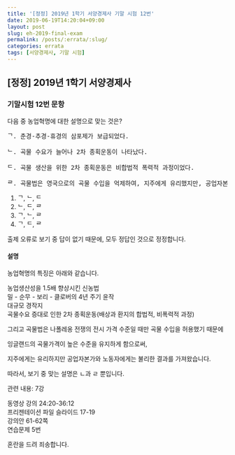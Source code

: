 ```yaml
---
title: '[정정] 2019년 1학기 서양경제사 기말 시험 12번'
date: 2019-06-19T14:20:04+09:00
layout: post
slug: eh-2019-final-exam
permalink: /posts/:errata/:slug/
categories: errata
tags: [서양경제사, 기말 시험]
---
```

## [정정] 2019년 1학기 서양경제사

### 기말시험 12번 문항

<!-- wp:paragraph -->
<p>다음 중 농업혁명에 대한 설명으로 맞는 것은?</p>
<!-- /wp:paragraph -->

<!-- wp:preformatted -->
<pre class="wp-block-preformatted">ᄀ. 춘경-추경-휴경의 삼포제가 보급되었다.<br>
ᄂ. 곡물 수요가 늘어나 2차 종획운동이 나타났다.<br>
ᄃ. 곡물 생산을 위한 2차 종획운동은 비합법적 폭력적 과정이었다.<br>
ᄅ. 곡물법은 영국으로의 곡물 수입을 억제하여, 지주에게 유리했지만, 공업자본가와 노동자에게 불리했다.</pre>
<!-- /wp:preformatted -->

<!-- wp:list {"ordered":true} -->
<ol><li>ᄀ, ᄂ, ᄃ </li><li>ᄂ, ᄃ, ᄅ </li><li>ᄀ, ᄂ, ᄅ </li><li>ᄀ, ᄃ, ᄅ</li></ol>
<!-- /wp:list -->

<!-- wp:paragraph -->
<p>출제 오류로 보기 중 답이 없기 때문에, 모두 정답인 것으로 정정합니다.</p>
<!-- /wp:paragraph -->

<!-- wp:heading {"level":4} -->
<h4>설명</h4>
<!-- /wp:heading -->

<!-- wp:paragraph -->
<p>농업혁명의 특징은 아래와 같습니다.</p>
<!-- /wp:paragraph -->

<!-- wp:paragraph -->
<p>농업생산성을 1.5배 향상시킨 신농법<br>밀 - 순무 - 보리 - 클로버의 4년 주기 윤작<br>대규모 경작지<br>곡물수요 증대로 인한 2차 종획운동(배상과 환지의 합법적, 비폭력적 과정)</p>
<!-- /wp:paragraph -->

<!-- wp:paragraph -->
<p>그리고 곡물법은 나폴레옹 전쟁의 전시 가격 수준일 때만 곡물 수입을 허용했기 때문에 </p>
<!-- /wp:paragraph -->

<!-- wp:paragraph -->
<p>잉글랜드의 곡물가격이 높은 수준을 유지하게 함으로써, </p>
<!-- /wp:paragraph -->

<!-- wp:paragraph -->
<p>지주에게는 유리하지만 공업자본가와 노동자에게는 불리한 결과를 가져왔습니다.</p>
<!-- /wp:paragraph -->

<!-- wp:paragraph -->
<p>따라서, 보기 중 맞는 설명은 ㄴ과 ㄹ 뿐입니다.</p>
<!-- /wp:paragraph -->

<!-- wp:paragraph -->
<p>관련 내용: 7강</p>
<!-- /wp:paragraph -->

<!-- wp:paragraph -->
<p>동영상 강의 24:20-36:12<br>프리젠테이션 파일 슬라이드 17-19<br>강의안 61-62쪽<br>연습문제 5번</p>
<!-- /wp:paragraph -->

<!-- wp:paragraph -->
<p>혼란을 드려 죄송합니다.</p>
<!-- /wp:paragraph -->
